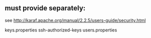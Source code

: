 <!--

    Copyright (C) 2011-2012 Barchart, Inc. <http://www.barchart.com/>

    All rights reserved. Licensed under the OSI BSD License.

    http://www.opensource.org/licenses/bsd-license.php

-->

## must provide separately:

see http://karaf.apache.org/manual/2.2.5/users-guide/security.html

keys.properties
ssh-authorized-keys
users.properties
